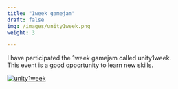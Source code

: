 ```yaml
---
title: "1week gamejam"
draft: false
img: /images/unity1week.png
weight: 3

---
```


I have participated the 1week gamejam called unity1week.  
This event is a good opportunity to learn new skills.  

[![unity1week](/images/unity1week.png)](https://unityroom.com/users/fva6q8shbdl3w2rgu9tj)


